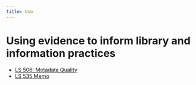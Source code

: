 ```yaml
---
title: Use
---
```


# Using evidence to inform library and information practices

- [LS 506: Metadata Quality](discussion-questions.pdf)
- [LS 535 Memo](memo.pdf)
